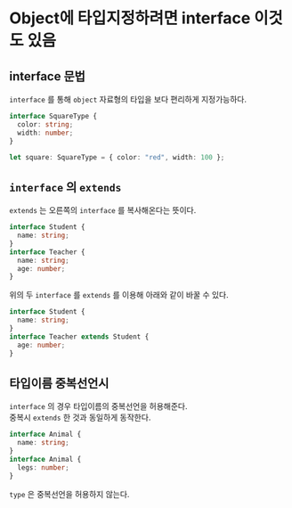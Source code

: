# Object에 타입지정하려면 interface 이것도 있음

## interface 문법

`interface` 를 통해 `object` 자료형의 타입을 보다 편리하게 지정가능하다.

```ts
interface SquareType {
  color: string;
  width: number;
}

let square: SquareType = { color: "red", width: 100 };
```

## `interface` 의 `extends`

`extends` 는 오른쪽의 `interface` 를 복사해온다는 뜻이다.

```ts
interface Student {
  name: string;
}
interface Teacher {
  name: string;
  age: number;
}
```

위의 두 `interface` 를 `extends` 를 이용해 아래와 같이 바꿀 수 있다.

```ts
interface Student {
  name: string;
}
interface Teacher extends Student {
  age: number;
}
```

## 타입이름 중복선언시

`interface` 의 경우 타입이름의 중복선언을 허용해준다.  
중복시 `extends` 한 것과 동일하게 동작한다.

```ts
interface Animal {
  name: string;
}
interface Animal {
  legs: number;
}
```

`type` 은 중복선언을 허용하지 않는다.
